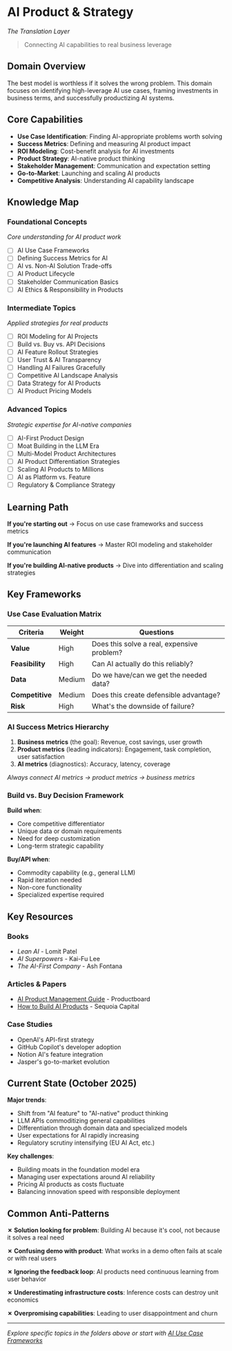 # AI Product & Strategy
*The Translation Layer*

> Connecting AI capabilities to real business leverage

## Domain Overview

The best model is worthless if it solves the wrong problem. This domain focuses on identifying high-leverage AI use cases, framing investments in business terms, and successfully productizing AI systems.

## Core Capabilities

- **Use Case Identification**: Finding AI-appropriate problems worth solving
- **Success Metrics**: Defining and measuring AI product impact
- **ROI Modeling**: Cost-benefit analysis for AI investments
- **Product Strategy**: AI-native product thinking
- **Stakeholder Management**: Communication and expectation setting
- **Go-to-Market**: Launching and scaling AI products
- **Competitive Analysis**: Understanding AI capability landscape

## Knowledge Map

### Foundational Concepts
*Core understanding for AI product work*

- [ ] AI Use Case Frameworks
- [ ] Defining Success Metrics for AI
- [ ] AI vs. Non-AI Solution Trade-offs
- [ ] AI Product Lifecycle
- [ ] Stakeholder Communication Basics
- [ ] AI Ethics & Responsibility in Products

### Intermediate Topics
*Applied strategies for real products*

- [ ] ROI Modeling for AI Projects
- [ ] Build vs. Buy vs. API Decisions
- [ ] AI Feature Rollout Strategies
- [ ] User Trust & AI Transparency
- [ ] Handling AI Failures Gracefully
- [ ] Competitive AI Landscape Analysis
- [ ] Data Strategy for AI Products
- [ ] AI Product Pricing Models

### Advanced Topics
*Strategic expertise for AI-native companies*

- [ ] AI-First Product Design
- [ ] Moat Building in the LLM Era
- [ ] Multi-Model Product Architectures
- [ ] AI Product Differentiation Strategies
- [ ] Scaling AI Products to Millions
- [ ] AI as Platform vs. Feature
- [ ] Regulatory & Compliance Strategy

## Learning Path

**If you're starting out** → Focus on use case frameworks and success metrics

**If you're launching AI features** → Master ROI modeling and stakeholder communication

**If you're building AI-native products** → Dive into differentiation and scaling strategies

## Key Frameworks

### Use Case Evaluation Matrix

| Criteria | Weight | Questions |
|----------|--------|-----------|
| **Value** | High | Does this solve a real, expensive problem? |
| **Feasibility** | High | Can AI actually do this reliably? |
| **Data** | Medium | Do we have/can we get the needed data? |
| **Competitive** | Medium | Does this create defensible advantage? |
| **Risk** | High | What's the downside of failure? |

### AI Success Metrics Hierarchy

1. **Business metrics** (the goal): Revenue, cost savings, user growth
2. **Product metrics** (leading indicators): Engagement, task completion, user satisfaction
3. **AI metrics** (diagnostics): Accuracy, latency, coverage

*Always connect AI metrics → product metrics → business metrics*

### Build vs. Buy Decision Framework

**Build when**:
- Core competitive differentiator
- Unique data or domain requirements
- Need for deep customization
- Long-term strategic capability

**Buy/API when**:
- Commodity capability (e.g., general LLM)
- Rapid iteration needed
- Non-core functionality
- Specialized expertise required

## Key Resources

### Books
- *Lean AI* - Lomit Patel
- *AI Superpowers* - Kai-Fu Lee
- *The AI-First Company* - Ash Fontana

### Articles & Papers
- [AI Product Management Guide](https://www.productboard.com/blog/ai-product-management/) - Productboard
- [How to Build AI Products](https://www.sequoiacap.com/article/ai-paradox/) - Sequoia Capital

### Case Studies
- OpenAI's API-first strategy
- GitHub Copilot's developer adoption
- Notion AI's feature integration
- Jasper's go-to-market evolution

## Current State (October 2025)

**Major trends**:
- Shift from "AI feature" to "AI-native" product thinking
- LLM APIs commoditizing general capabilities
- Differentiation through domain data and specialized models
- User expectations for AI rapidly increasing
- Regulatory scrutiny intensifying (EU AI Act, etc.)

**Key challenges**:
- Building moats in the foundation model era
- Managing user expectations around AI reliability
- Pricing AI products as costs fluctuate
- Balancing innovation speed with responsible deployment

## Common Anti-Patterns

**✗ Solution looking for problem**: Building AI because it's cool, not because it solves a real need

**✗ Confusing demo with product**: What works in a demo often fails at scale or with real users

**✗ Ignoring the feedback loop**: AI products need continuous learning from user behavior

**✗ Underestimating infrastructure costs**: Inference costs can destroy unit economics

**✗ Overpromising capabilities**: Leading to user disappointment and churn

---

*Explore specific topics in the folders above or start with [AI Use Case Frameworks](foundational/use-case-frameworks.md)*

